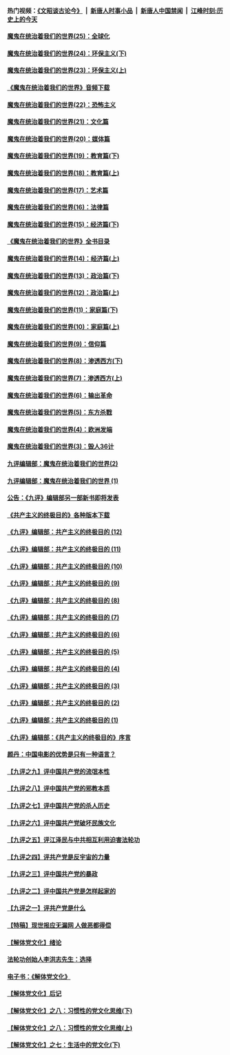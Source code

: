 #### 热门视频：[《文昭谈古论今》](https://github.com/gfw-breaker/wenzhao/blob/master/README.md?t=11082133) &nbsp;|&nbsp; [新唐人时事小品](https://github.com/gfw-breaker/ntdtv-comedy/blob/master/README.md?t=11082133) &nbsp;|&nbsp; [新唐人中国禁闻](https://github.com/gfw-breaker/ntdtv-news/blob/master/README.md?t=11082133) &nbsp;|&nbsp; [江峰时刻:历史上的今天](https://github.com/gfw-breaker/today-in-history/blob/master/README.md?t=11082133) 

#### [魔鬼在统治着我们的世界(25)：全球化](../pages/nsc422/n10788205.md?t=11082133) 

#### [魔鬼在统治着我们的世界(24)：环保主义(下)](../pages/nsc422/n10695307.md?t=11082133) 

#### [魔鬼在统治着我们的世界(23)：环保主义(上)](../pages/nsc422/n10688613.md?t=11082133) 

#### [《魔鬼在统治着我们的世界》音频下载](../pages/nsc422/n10635553.md?t=11082133) 

#### [魔鬼在统治着我们的世界(22)：恐怖主义](../pages/nsc422/n10614727.md?t=11082133) 

#### [魔鬼在统治着我们的世界(21)：文化篇](../pages/nsc422/n10597706.md?t=11082133) 

#### [魔鬼在统治着我们的世界(20)：媒体篇](../pages/nsc422/n10586579.md?t=11082133) 

#### [魔鬼在统治着我们的世界(19)：教育篇(下)](../pages/nsc422/n10564808.md?t=11082133) 

#### [魔鬼在统治着我们的世界(18)：教育篇(上)](../pages/nsc422/n10526970.md?t=11082133) 

#### [魔鬼在统治着我们的世界(17)：艺术篇](../pages/nsc422/n10499093.md?t=11082133) 

#### [魔鬼在统治着我们的世界(16)：法律篇](../pages/nsc422/n10485969.md?t=11082133) 

#### [魔鬼在统治着我们的世界(15)：经济篇(下)](../pages/nsc422/n10469975.md?t=11082133) 

#### [《魔鬼在统治着我们的世界》全书目录](../pages/nsc422/n10464261.md?t=11082133) 

#### [魔鬼在统治着我们的世界(14)：经济篇(上)](../pages/nsc422/n10457370.md?t=11082133) 

#### [魔鬼在统治着我们的世界(13)：政治篇(下)](../pages/nsc422/n10448270.md?t=11082133) 

#### [魔鬼在统治着我们的世界(12)：政治篇(上)](../pages/nsc422/n10444576.md?t=11082133) 

#### [魔鬼在统治着我们的世界(11)：家庭篇(下)](../pages/nsc422/n10440961.md?t=11082133) 

#### [魔鬼在统治着我们的世界(10)：家庭篇(上)](../pages/nsc422/n10435448.md?t=11082133) 

#### [魔鬼在统治着我们的世界(9)：信仰篇](../pages/nsc422/n10432159.md?t=11082133) 

#### [魔鬼在统治着我们的世界(8)：渗透西方(下)](../pages/nsc422/n10429603.md?t=11082133) 

#### [魔鬼在统治着我们的世界(7)：渗透西方(上)](../pages/nsc422/n10426013.md?t=11082133) 

#### [魔鬼在统治着我们的世界(6)：输出革命](../pages/nsc422/n10421536.md?t=11082133) 

#### [魔鬼在统治着我们的世界(5)：东方杀戮](../pages/nsc422/n10417707.md?t=11082133) 

#### [魔鬼在统治着我们的世界(4)：欧洲发端](../pages/nsc422/n10414890.md?t=11082133) 

#### [魔鬼在统治着我们的世界(3)：毁人36计](../pages/nsc422/n10411583.md?t=11082133) 

#### [九评编辑部：魔鬼在统治着我们的世界(2)](../pages/nsc422/n10410036.md?t=11082133) 

#### [九评编辑部：魔鬼在统治着我们的世界 (1)](../pages/nsc422/n10406825.md?t=11082133) 

#### [公告：《九评》编辑部另一部新书即将发表](../pages/nsc422/n10405104.md?t=11082133) 

#### [《共产主义的终极目的》各种版本下载](../pages/nsc422/n10022138.md?t=11082133) 

#### [《九评》编辑部：共产主义的终极目的 (12)](../pages/nsc422/n9933272.md?t=11082133) 

#### [《九评》编辑部：共产主义的终极目的 (11)](../pages/nsc422/n9924973.md?t=11082133) 

#### [《九评》编辑部：共产主义的终极目的 (10)](../pages/nsc422/n9920883.md?t=11082133) 

#### [《九评》编辑部：共产主义的终极目的 (9)](../pages/nsc422/n9916363.md?t=11082133) 

#### [《九评》编辑部：共产主义的终极目的 (8)](../pages/nsc422/n9912488.md?t=11082133) 

#### [《九评》编辑部：共产主义的终极目的 (7)](../pages/nsc422/n9901176.md?t=11082133) 

#### [《九评》编辑部：共产主义的终极目的 (6)](../pages/nsc422/n9899359.md?t=11082133) 

#### [《九评》编辑部：共产主义的终极目的 (5)](../pages/nsc422/n9893174.md?t=11082133) 

#### [《九评》编辑部：共产主义的终极目的 (4)](../pages/nsc422/n9891246.md?t=11082133) 

#### [《九评》编辑部：共产主义的终极目的 (3)](../pages/nsc422/n9879879.md?t=11082133) 

#### [《九评》编辑部：共产主义的终极目的 (2)](../pages/nsc422/n9876205.md?t=11082133) 

#### [《九评》编辑部：共产主义的终极目的 (1)](../pages/nsc422/n9865857.md?t=11082133) 

#### [《九评》编辑部：《共产主义的终极目的》序言](../pages/nsc422/n9862666.md?t=11082133) 

#### [颜丹：中国电影的优势是只有一种语言？](../pages/nsc422/n9583062.md?t=11082133) 

#### [【九评之九】评中国共产党的流氓本性](../pages/nsc422/n737542.md?t=11082133) 

#### [【九评之八】评中国共产党的邪教本质](../pages/nsc422/n735942.md?t=11082133) 

#### [【九评之七】评中国共产党的杀人历史](../pages/nsc422/n733806.md?t=11082133) 

#### [【九评之六】评中国共产党破坏民族文化](../pages/nsc422/n731667.md?t=11082133) 

#### [【九评之五】评江泽民与中共相互利用迫害法轮功](../pages/nsc422/n730058.md?t=11082133) 

#### [【九评之四】评共产党是反宇宙的力量](../pages/nsc422/n727814.md?t=11082133) 

#### [【九评之三】评中国共产党的暴政](../pages/nsc422/n725597.md?t=11082133) 

#### [【九评之二】评中国共产党是怎样起家的](../pages/nsc422/n723946.md?t=11082133) 

#### [【九评之一】评共产党是什么](../pages/nsc422/n722529.md?t=11082133) 

#### [【特稿】现世报应无漏网 人做恶都得偿](../pages/nsc422/n4215167.md?t=11082133) 

#### [【解体党文化】绪论](../pages/nsc422/n1449356.md?t=11082133) 

#### [法轮功创始人李洪志先生：选择](../pages/nsc422/n3580738.md?t=11082133) 

#### [电子书：《解体党文化》](../pages/nsc422/n1573484.md?t=11082133) 

#### [【解体党文化】后记](../pages/nsc422/n1531999.md?t=11082133) 

#### [【解体党文化】之八：习惯性的党文化思维(下)](../pages/nsc422/n1526477.md?t=11082133) 

#### [【解体党文化】之八：习惯性的党文化思维(上)](../pages/nsc422/n1520631.md?t=11082133) 

#### [【解体党文化】之七：生活中的党文化(下)](../pages/nsc422/n1513446.md?t=11082133) 

